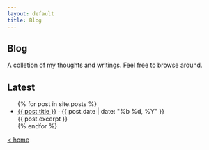 ```yaml
---
layout: default
title: Blog
---
```

## Blog 
A colletion of my thoughts and writings. Feel free to browse around.

## Latest

<ul>
  {% for post in site.posts %}
    <li>
      <a href="{{ post.url }}">{{ post.title }}</a>
      · {{ post.date | date: "%b %d, %Y" }}
      <br>
      {{ post.excerpt }}
    </li>
  {% endfor %}
</ul>


[ < home](./)